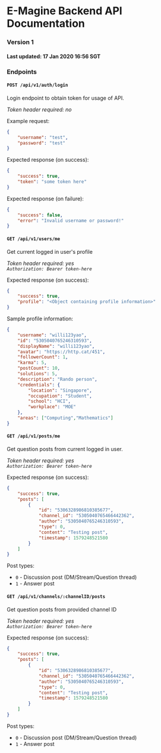 # E-Magine Backend API Documentation

### Version 1

#### Last updated: 17 Jan 2020 16:56 SGT

### Endpoints

#### `POST /api/v1/auth/login`
Login endpoint to obtain token for usage of API.

*Token header required: no*

Example request:
```json
{
	"username": "test",
	"password": "test"
}
```

Expected response (on success):
```json
{
	"success": true,
	"token": "some token here"
}
```

Expected response (on failure):
```json
{
	"success": false,
	"error": "Invalid username or password!"
}
```

#### `GET /api/v1/users/me`
Get current logged in user's profile

*Token header required: yes*  
*`Authorization: Bearer token-here`*

Expected response (on success):
```json
{
	"success": true,
	"profile": "<Object containing profile information>"
}
```

Sample profile information:
```json
{
	"username": "willi123yao",
	"id": "5305040765246310593",
	"displayName": "willi123yao",
	"avatar": "https://http.cat/451",
	"followerCount": 1,
	"karma": 5,
	"postCount": 10,
	"solutions": 5,
	"description": "Rando person",
	"credentials": {
		"location": "Singapore",
		"occupation": "Student",
		"school": "HCI",
		"workplace": "MOE"
	},
	"areas": ["Computing","Mathematics"]
}
```

#### `GET /api/v1/posts/me`
Get question posts from current logged in user.

*Token header required: yes*  
*`Authorization: Bearer token-here`*

Expected response (on success):
```json
{
	"success": true,
	"posts": [
		{
			"id": "5306328986810385677",
			"channel_id": "5305040765466442362",
			"author": "5305040765246310593",
			"type": 0,
			"content": "Testing post",
			"timestamp": 1579248521580
		}
	]
}
```

Post types:
- `0` - Discussion post (DM/Stream/Question thread)
- `1` - Answer post

#### `GET /api/v1/channels/:channelID/posts`
Get question posts from provided channel ID

*Token header required: yes*  
*`Authorization: Bearer token-here`*

Expected response (on success):
```json
{
	"success": true,
	"posts": [
		{
			"id": "5306328986810385677",
			"channel_id": "5305040765466442362",
			"author": "5305040765246310593",
			"type": 0,
			"content": "Testing post",
			"timestamp": 1579248521580
		}
	]
}
```

Post types:
- `0` - Discussion post (DM/Stream/Question thread)
- `1` - Answer post